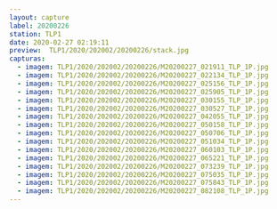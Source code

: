 ```yaml
---
layout: capture
label: 20200226
station: TLP1
date: 2020-02-27 02:19:11
preview:  TLP1/2020/202002/20200226/stack.jpg
capturas:
  - imagem: TLP1/2020/202002/20200226/M20200227_021911_TLP_1P.jpg
  - imagem: TLP1/2020/202002/20200226/M20200227_022134_TLP_1P.jpg
  - imagem: TLP1/2020/202002/20200226/M20200227_025156_TLP_1P.jpg
  - imagem: TLP1/2020/202002/20200226/M20200227_025905_TLP_1P.jpg
  - imagem: TLP1/2020/202002/20200226/M20200227_030155_TLP_1P.jpg
  - imagem: TLP1/2020/202002/20200226/M20200227_030527_TLP_1P.jpg
  - imagem: TLP1/2020/202002/20200226/M20200227_042055_TLP_1P.jpg
  - imagem: TLP1/2020/202002/20200226/M20200227_050158_TLP_1P.jpg
  - imagem: TLP1/2020/202002/20200226/M20200227_050706_TLP_1P.jpg
  - imagem: TLP1/2020/202002/20200226/M20200227_051034_TLP_1P.jpg
  - imagem: TLP1/2020/202002/20200226/M20200227_060103_TLP_1P.jpg
  - imagem: TLP1/2020/202002/20200226/M20200227_065221_TLP_1P.jpg
  - imagem: TLP1/2020/202002/20200226/M20200227_073239_TLP_1P.jpg
  - imagem: TLP1/2020/202002/20200226/M20200227_075035_TLP_1P.jpg
  - imagem: TLP1/2020/202002/20200226/M20200227_075843_TLP_1P.jpg
  - imagem: TLP1/2020/202002/20200226/M20200227_082108_TLP_1P.jpg
---
```

